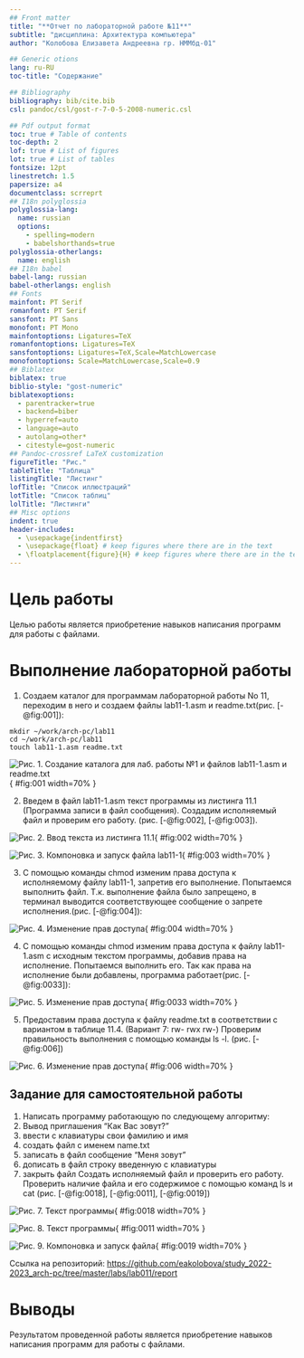 ```yaml
---
## Front matter
title: "**Отчет по лабораторной работе №11**"
subtitle: "дисциплина: Архитектура компьютера"
author: "Колобова Елизавета Андреевна гр. НММбд-01"

## Generic otions
lang: ru-RU
toc-title: "Содержание"

## Bibliography
bibliography: bib/cite.bib
csl: pandoc/csl/gost-r-7-0-5-2008-numeric.csl

## Pdf output format
toc: true # Table of contents
toc-depth: 2
lof: true # List of figures
lot: true # List of tables
fontsize: 12pt
linestretch: 1.5
papersize: a4
documentclass: scrreprt
## I18n polyglossia
polyglossia-lang:
  name: russian
  options:
	- spelling=modern
	- babelshorthands=true
polyglossia-otherlangs:
  name: english
## I18n babel
babel-lang: russian
babel-otherlangs: english
## Fonts
mainfont: PT Serif
romanfont: PT Serif
sansfont: PT Sans
monofont: PT Mono
mainfontoptions: Ligatures=TeX
romanfontoptions: Ligatures=TeX
sansfontoptions: Ligatures=TeX,Scale=MatchLowercase
monofontoptions: Scale=MatchLowercase,Scale=0.9
## Biblatex
biblatex: true
biblio-style: "gost-numeric"
biblatexoptions:
  - parentracker=true
  - backend=biber
  - hyperref=auto
  - language=auto
  - autolang=other*
  - citestyle=gost-numeric
## Pandoc-crossref LaTeX customization
figureTitle: "Рис."
tableTitle: "Таблица"
listingTitle: "Листинг"
lofTitle: "Список иллюстраций"
lotTitle: "Список таблиц"
lolTitle: "Листинги"
## Misc options
indent: true
header-includes:
  - \usepackage{indentfirst}
  - \usepackage{float} # keep figures where there are in the text
  - \floatplacement{figure}{H} # keep figures where there are in the text
---
```


# **Цель работы**

Целью работы является приобретение навыков написания программ для работы с файлами.


# **Выполнение лабораторной работы**
1. Создаем каталог для программам лабораторной работы No 11, переходим в
него и создаем файлы lab11-1.asm и readme.txt(рис. [-@fig:001]):

```
mkdir ~/work/arch-pc/lab11
cd ~/work/arch-pc/lab11
touch lab11-1.asm readme.txt
```

![Рис. 1. Создание каталога для лаб. работы №1 и файлов lab11-1.asm и readme.txt](image/к1.png){ #fig:001 width=70% }

2. Введем в файл lab11-1.asm текст программы из листинга 11.1 (Программа
записи в файл сообщения). Создадим исполняемый файл и проверим его
работу. (рис. [-@fig:002], [-@fig:003]).

![Рис. 2. Ввод текста из листинга 11.1](image/к2.png){ #fig:002 width=70% }

![Рис. 3. Компоновка и запуск файла lab11-1](image/к3.png){ #fig:003 width=70% }

3. С помощью команды chmod изменим права доступа к исполняемому файлу
lab11-1, запретив его выполнение. Попытаемся выполнить файл. Т.к. выполнение файла
было запрещено, в терминал выводится соответствующее сообщение о запрете исполнения.(рис. [-@fig:004]):

![Рис. 4. Изменение прав доступа](image/к4.png){ #fig:004 width=70% }

4. С помощью команды chmod изменим права доступа к файлу lab11-1.asm с
исходным текстом программы, добавив права на исполнение. Попытаемся
выполнить его. Так как права на исполнение были добавлены, программа работает(рис. [-@fig:0033]):

![Рис. 5. Изменение прав доступа](image/к5.png){ #fig:0033 width=70% }

5. Предоставим права доступа к файлу readme.txt в соответствии с вариантом
в таблице 11.4. (Вариант 7: rw- rwx rw-) Проверим правильность выполнения с помощью
команды ls -l. (рис. [-@fig:006])

![Рис. 6. Изменение прав доступа](image/к6.png){ #fig:006 width=70% }

## **Задание для самостоятельной работы**
1. Написать программу работающую по следующему алгоритму:
 1. Вывод приглашения “Как Вас зовут?”
 2. ввести с клавиатуры свои фамилию и имя
 3. создать файл с именем name.txt
 4. записать в файл сообщение “Меня зовут”
 5. дописать в файл строку введенную с клавиатуры
 6. закрыть файл
Создать исполняемый файл и проверить его работу. Проверить наличие файла
и его содержимое с помощью команд ls и cat (рис. [-@fig:0018], [-@fig:0011], [-@fig:0019])
 
![Рис. 7. Текст программы](image/к7.png){ #fig:0018 width=70% }

![Рис. 8. Текст программы](image/к9.png){ #fig:0011 width=70% }

![Рис. 9.  Компоновка и запуск файла](image/к10.png){ #fig:0019 width=70% }

Ссылка на репозиторий: https://github.com/eakolobova/study_2022-2023_arch-pc/tree/master/labs/lab011/report

# **Выводы**

Результатом проведенной работы является приобретение навыков написания программ для работы с файлами.
